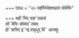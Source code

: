 +++
title = "२० यज्ञेभिर्यज्ञवाहसं सोमेभिः"

+++
यज्ञे᳓भिर् यज्ञ᳓वाहसं  
सो᳓मेभिः सोमपा᳓तमम्  
हो᳓त्राभिर् इ᳓न्द्रं वावृधुर् वि᳓ आनशुः